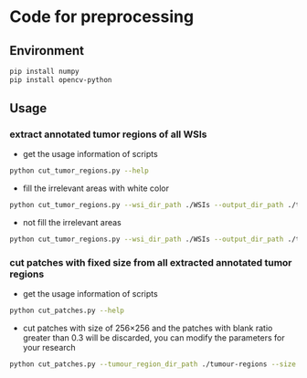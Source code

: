 # Code for preprocessing

## Environment

```bash
pip install numpy
pip install opencv-python
```

## Usage

### extract annotated tumor regions of all WSIs

- get the usage information of scripts

```bash
python cut_tumor_regions.py --help
```

- fill the irrelevant areas with white color

```bash
python cut_tumor_regions.py --wsi_dir_path ./WSIs --output_dir_path ./tumour-regions
```

- not fill the irrelevant areas

```bash
python cut_tumor_regions.py --wsi_dir_path ./WSIs --output_dir_path ./tumour-regions --not_filled_other_regions
```

### cut patches with fixed size from all extracted annotated tumor regions

- get the usage information of scripts

```bash
python cut_patches.py --help
```

- cut patches with size of 256$\times$256 and the patches with blank ratio greater than 0.3 will be discarded, you can modify the parameters for your research

```bash
python cut_patches.py --tumour_region_dir_path ./tumour-regions --size 256 --max_blank_ratio 0.3 --output_dir_path ./patches
```
